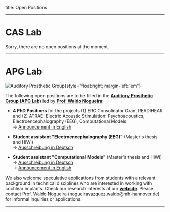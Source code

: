 title: Open Positions

<!-- status: hidden -->
<!-- hidden until someone has a job offer/ PhD / student offer to post here -->

<!-- Sorry, there are no open positions at the moment. -->

---

# CAS Lab

Sorry, there are no open positions at the moment. 

<!-- The following open positions are to be filled in the [CAS lab](https://www.vianna.de/01_workgroups/cas.html) ("Computer Assisted Surgery") -->

<!-- - Student assistant "software development" [(Aushang 23-02-InForMe in Deutsch)](01_workgroups/cas/staff/Aushang_Hiwi_23-02-InForMe.pdf). -->

<!-- - Student assistant "mechanical engineering" [(Aushang 23-02-OtoTrak in Deutsch)](01_workgroups/cas/staff/Aushang_Hiwi_23-02-OtoTrak.pdf). -->

<!-- - Student assistant "implant development" [(Aushang 23-02-TRACO in Deutsch)](01_workgroups/cas/staff/Aushang_Hiwi_23-02-TRACO.pdf). -->

<!-- [CAS Lab - Computer-Assisted Surgery: Wissenschaftliche_n Mitarbeiter_in (w/d/m)](https://mhh.hr4you.org/job/view/364/wissenschaftliche-n-mitarbeiter-in-w-d-m?page_lang=de) -->

---

# APG Lab

![Auditory Prosthetic Group](01_workgroups/nogueira/APG_Group_HNO.png){style="float:right; margin-left:1em"}

The following open positions are to be filled in the [**Auditory Prosthetic Group (APG Lab)**](https://vianna.uber.space/01_workgroups/nogueira.html) led by [**Prof. Waldo Nogueira**](https://vianna.uber.space/01_workgroups/nogueira/staff/a_nogueira.html):

- **4 PhD Positions** for the projects (1) ERC Consolidator Grant READIHEAR and (2) ATRAE: Electric Acoustic Stimulation: Psychoacoustics, Electroencephalography (EEG), Computational Models   
  &rarr; [Announcement in English](<01_workgroups/nogueira/staff/4 PhD Positions MHH and UAB Waldo Nogueira Group.pdf>)

- **Student assistant "Electroencephalography (EEG)"** (Master's thesis and HiWi)   
  &rarr; [Ausschreibung in Deutsch](01_workgroups/nogueira/staff/Ausschreibung_APG_HiWi_EEG_deutsch.pdf)

- **Student assistant "Computational Models"** (Master's thesis and HiWi)   
  &rarr; [Ausschreibung in Deutsch](01_workgroups/nogueira/staff/Ausschreibung_APG_HiWi_Modellierung_deutsch.pdf)   
  &rarr; [Announcement in English](01_workgroups/nogueira/staff/Ausschreibung_APG_HiWi_Modeling_english.pdf)   

We also welcome speculative applications from students with a relevant background in technical disciplines who are interested in working with cochlear implants. Check our research interests at our [**website**](https://vianna.uber.space/01_workgroups/nogueira.html). Please contact Prof. Waldo Nogueira (nogueiravazquez.waldo@mh-hannover.de) for informal inquiries or applications.

---

<!-- To edit/update this page go <https://github.com/vianna-research/website/edit/master/pages/jobs.md> -->

